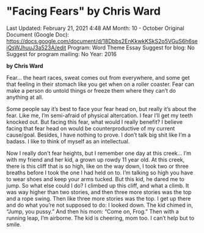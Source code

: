 # "Facing Fears" by Chris Ward

Last Updated: February 21, 2021 4:48 AM
Month: 10 - October
Original Document (Google Doc): https://docs.google.com/document/d/18Dbbs2EnKkwkKSkS2o5VGuS6h6seiQsWJhuuJ3a523A/edit
Program: Word Theme Essay
Suggest for blog: No
Suggest for program mailing: No
Year: 2016

**by Chris Ward**

Fear… the heart races, sweat comes out from everywhere, and some get that feeling in their stomach like you get when on a roller coaster. Fear can make a person do untold things or freeze them where they can’t do anything at all.

Some people say it’s best to face your fear head on, but really it’s about the fear. Like me, I’m semi-afraid of physical altercation. I fear I’ll get my teeth knocked out. But facing this fear, what would I really benefit? I believe facing that fear head on would be counterproductive of my current cause/goal. Besides, I have nothing to prove. I don’t talk big shit like I’m a badass. I like to think of myself as an intellectual.

Now I really don’t fear heights, but I remember one day at this creek… I’m with my friend and her kid, a grown up rowdy 11 year old. At this creek, there is this cliff that is so high, like on the way down, I took two or three breaths before I took the one I had held on to. I’m talking so high you have to wear shoes and keep your arms tucked. But this kid, he dared me to jump. So what else could I do? I climbed up this cliff, and what a climb. It was way higher than two stories, and then three more stories was the top and a rope swing. Then like three more stories was the top. I get up there and do what you’re not supposed to do: I looked down. The kid chimed in, “Jump, you pussy.” And then his mom: “Come on, Frog.” Then with a running leap, I’m airborne. The kid is cheering, mom too. I can’t help but to smile.